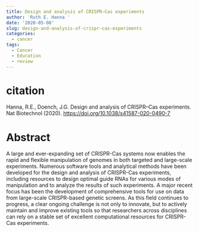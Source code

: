 ```yaml
---
title: Design and analysis of CRISPR–Cas experiments
author: 'Ruth E. Hanna '
date: '2020-05-08'
slug: design-and-analysis-of-crispr-cas-experiments
categories:
  - cancer
tags:
  - Cancer
  - Education
  - review
---
```


# citation
Hanna, R.E., Doench, J.G. Design and analysis of CRISPR–Cas experiments. Nat Biotechnol (2020). https://doi.org/10.1038/s41587-020-0490-7

# Abstract

A large and ever-expanding set of CRISPR-Cas systems now enables the rapid and flexible manipulation of genomes in both targeted and large-scale experiments. Numerous software tools and analytical methods have been developed for the design and analysis of CRISPR-Cas experiments, including resources to design optimal guide RNAs for various modes of manipulation and to analyze the results of such experiments. A major recent focus has been the development of comprehensive tools for use on data from large-scale CRISPR-based genetic screens. As this field continues to progress, a clear ongoing challenge is not only to innovate, but to actively maintain and improve existing tools so that researchers across disciplines can rely on a stable set of excellent computational resources for CRISPR-Cas experiments.

# 